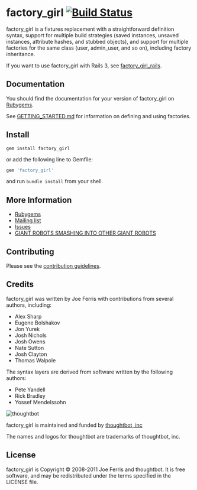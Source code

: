 # factory_girl [![Build Status](https://secure.travis-ci.org/thoughtbot/factory_girl.png)](http://travis-ci.org/thoughtbot/factory_girl?branch=master)

factory_girl is a fixtures replacement with a straightforward definition syntax, support for multiple build strategies (saved instances, unsaved instances, attribute hashes, and stubbed objects), and support for multiple factories for the same class (user, admin_user, and so on), including factory inheritance.

If you want to use factory_girl with Rails 3, see
[factory_girl_rails](http://github.com/thoughtbot/factory_girl_rails).

Documentation
-------------

You should find the documentation for your version of factory_girl on [Rubygems](http://rubygems.org/gems/factory_girl).

See [GETTING_STARTED.md](http://github.com/thoughtbot/factory_girl/blob/master/GETTING_STARTED.md) for information on defining and using factories.

Install
--------

```shell
gem install factory_girl
```
or add the following line to Gemfile:

```ruby
gem 'factory_girl'
```
and run `bundle install` from your shell.

More Information
----------------

* [Rubygems](http://rubygems.org/gems/factory_girl)
* [Mailing list](http://groups.google.com/group/factory_girl)
* [Issues](http://github.com/thoughtbot/factory_girl/issues)
* [GIANT ROBOTS SMASHING INTO OTHER GIANT ROBOTS](http://giantrobots.thoughtbot.com)

Contributing
------------

Please see the [contribution guidelines](http://github.com/thoughtbot/factory_girl/blob/master/CONTRIBUTION_GUIDELINES.md).

Credits
-------

factory_girl was written by Joe Ferris with contributions from several authors, including:

* Alex Sharp
* Eugene Bolshakov
* Jon Yurek
* Josh Nichols
* Josh Owens
* Nate Sutton
* Josh Clayton
* Thomas Walpole

The syntax layers are derived from software written by the following authors:

* Pete Yandell
* Rick Bradley
* Yossef Mendelssohn

![thoughtbot](http://thoughtbot.com/images/tm/logo.png)

factory_girl is maintained and funded by [thoughtbot, inc](http://thoughtbot.com/community)

The names and logos for thoughtbot are trademarks of thoughtbot, inc.

License
-------

factory_girl is Copyright © 2008-2011 Joe Ferris and thoughtbot. It is free software, and may be redistributed under the terms specified in the LICENSE file.
